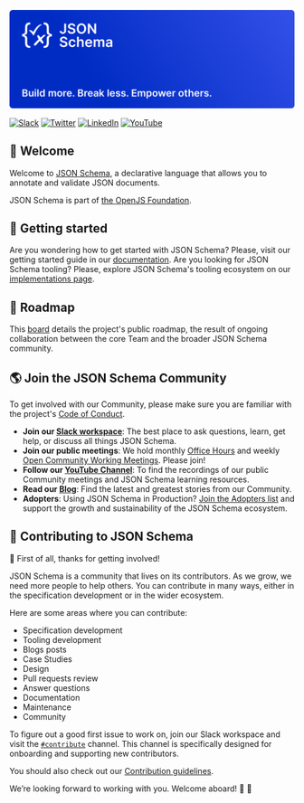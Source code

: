 [![JSON Schema logo - Build more, break less, empower others.](/assets/json-schema-banner.png)](https://json-schema.org)

[![Slack](https://img.shields.io/static/v1?label=Slack&message=@json-schema&color=yellow)](https://json-schema.slack.com)
[![Twitter](https://img.shields.io/static/v1?label=Twitter&message=@jsonschema&color=9cf)](https://twitter.com/jsonschema)
[![LinkedIn](https://img.shields.io/static/v1?label=LinkedIn&message=@jsonschema&color=lightgray)](https://www.linkedin.com/company/jsonschema)
[![YouTube](https://img.shields.io/static/v1?label=Youtube&message=@JSONSchemaOrgOfficial&color=red)](https://www.youtube.com/@JSONSchemaOrgOfficial)

## 👋 Welcome
Welcome to [JSON Schema](https://json-schema.org), a declarative language that allows you to annotate and validate JSON documents.

JSON Schema is part of [the OpenJS Foundation](https://openjsf.org/blog/2022/01/31/json-schema-joins-openjs-foundation/).

## 📑 Getting started
Are you wondering how to get started with JSON Schema? Please, visit our getting started guide in our [documentation](https://json-schema.org/learn/getting-started-step-by-step). Are you looking for JSON Schema tooling? Please, explore JSON Schema's tooling ecosystem on our [implementations page](https://json-schema.org/implementations).

## 🎯 Roadmap
This [board](https://github.com/orgs/json-schema-org/projects/14) details the project's public roadmap, the result of ongoing collaboration between the core Team and the broader JSON Schema community.

## 🌎 Join the JSON Schema Community
To get involved with our Community, please make sure you are familiar with the project's [Code of Conduct](https://github.com/json-schema-org/.github/blob/main/CODE_OF_CONDUCT.md).

- **Join our [Slack workspace](https://json-schema.org/slack)**: The best place to ask questions, learn, get help, or discuss all things JSON Schema.
- **Join our public meetings**: We hold monthly [Office Hours](https://github.com/orgs/json-schema-org/discussions/34) and weekly [Open Community Working Meetings](https://github.com/orgs/json-schema-org/discussions/35). Please join!
- **Follow our [YouTube Channel](https://www.youtube.com/watch?v=48S8-GwRh-g&list=PLHVhS4Tj1YZPYt6sMkvf4nW8zKvZExVA4)**: To find the recordings of our public Community meetings and JSON Schema learning resources.
- **Read our [Blog](https://json-schema.org/blog)**: Find the latest and greatest stories from our Community.
- **Adopters**: Using JSON Schema in Production? [Join the Adopters list](https://github.com/json-schema-org/community/blob/main/ADOPTERS.md) and support the growth and sustainability of the JSON Schema ecosystem.

## 🌱 Contributing to JSON Schema

🙏 First of all, thanks for getting involved!

JSON Schema is a community that lives on its contributors. As we grow, we need more people to help others. You can contribute in many ways, either in the specification development or in the wider ecosystem.

Here are some areas where you can contribute:
 * Specification development
 * Tooling development
 * Blogs posts
 * Case Studies
 * Design
 * Pull requests review
 * Answer questions
 * Documentation
 * Maintenance
 * Community


To figure out a good first issue to work on, join our Slack workspace and visit the [`#contribute`](https://json-schema.slack.com/archives/C0592558CBH) channel. This channel is specifically designed for onboarding and supporting new contributors. 

You should also check out our [Contribution guidelines](https://github.com/json-schema-org/community/blob/main/CONTRIBUTING.md).

We’re looking forward to working with you. Welcome aboard! 🚀 🫶
